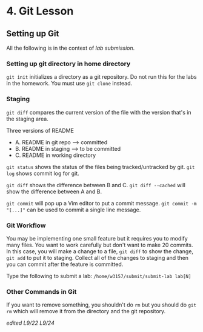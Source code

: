 # 4. Git Lesson

## Setting up Git

All the following is in the context of *lab submission*. 

### Setting up git directory in home directory

`git init` initializes a directory as a git repository.
Do not run this for the labs in the homework. You must use `git clone` instead.

### Staging

`git diff` compares the current version of the file with the version that's in the staging area.

Three versions of README
- A. README in git repo --> committed
- B. README in staging --> to be committed
- C. README in working directory

`git status` shows the status of the files being tracked/untracked by git.
`git log` shows commit log for git. 

`git diff` shows the difference between B and C. 
`git diff --cached` will show the difference between A and B.

`git commit` will pop up a Vim editor to put a commit message.
`git commit -m "[...]"` can be used to commit a single line message. 

### Git Workflow

You may be implementing one small feature but it requires you to modify many files. You want to work carefully but don't want to make 20 commits.
In this case, you will make a change to a file, `git diff` to show the change, `git add` to put it to staging. Collect all of the changes to staging and then you can commit after the feature is committed.

Type the following to submit a lab:
`/home/w3157/submit/submit-lab lab[N]`

### Other Commands in Git

If you want to remove something, you shouldn't do `rm` but you should do `git rm` which will remove it from the directory and the git repository.



*edited L9/22 L9/24*
